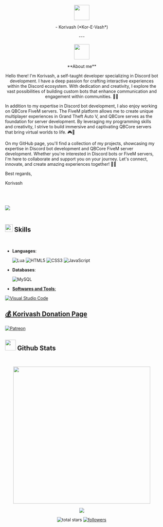 <p align="center">

 <img src = "https://cdn.discordapp.com/emojis/1057946941150986260.gif" width=50px> 


<br>

<p align="center">
- Korivash (*Kor-E-Vash*)
<p align="center">
---
<br><br>

 <img src = "https://cdn.discordapp.com/emojis/1057946941150986260.gif" width=50px>

<p align="center">
**About me**
<p align="center">
Hello there! I'm Korivash, a self-taught developer specializing in Discord bot development. I have a deep passion for crafting interactive experiences within the Discord ecosystem. With dedication and creativity, I explore the vast possibilities of building custom bots that enhance communication and engagement within communities. 🤖💬

In addition to my expertise in Discord bot development, I also enjoy working on QBCore FiveM servers. The FiveM platform allows me to create unique multiplayer experiences in Grand Theft Auto V, and QBCore serves as the foundation for server development. By leveraging my programming skills and creativity, I strive to build immersive and captivating QBCore servers that bring virtual worlds to life. 🎮🌟

On my GitHub page, you'll find a collection of my projects, showcasing my expertise in Discord bot development and QBCore FiveM server development. Whether you're interested in Discord bots or FiveM servers, I'm here to collaborate and support you on your journey. Let's connect, innovate, and create amazing experiences together! 🚀💡

Best regards,

Korivash </a>
<br><br>

<p align="center">

<br><br>
<img src="https://user-images.githubusercontent.com/73097560/115834477-dbab4500-a447-11eb-908a-139a6edaec5c.gif"><br><br> 

## <img src="https://media2.giphy.com/media/QssGEmpkyEOhBCb7e1/giphy.gif?cid=ecf05e47a0n3gi1bfqntqmob8g9aid1oyj2wr3ds3mg700bl&rid=giphy.gif" width ="25"><b> Skills</b>
<br>

<p align="center">

- **Languages**:

    ![Lua](https://img.shields.io/badge/lua-%3363BD.svg?style=for-the-badge&logo=LualogoColor=blue)
    ![HTML5](https://img.shields.io/badge/HTML5%20-%23E34F26.svg?style=for-the-badge&logo=html5&logoColor=white)
    ![CSS3](https://img.shields.io/badge/CSS%20-%231572B6.svg?style=for-the-badge&logo=css3&logoColor=white)
    ![JavaScript](https://img.shields.io/badge/JavaScript%20-%23F7DF1E.svg?style=for-the-badge&logo=javascript&logoColor=black)
   

<p align="center">

- **Databases**:

    ![MySQL](https://img.shields.io/badge/mysql-%2300f.svg?style=for-the-badge&logo=mysql&logoColor=white)

    <!-- Social badges section -->
<!-- Badges with custom icons - https://github.com/DenverCoder1/custom-icon-badges -->
<!-- View counter - https://github.com/DenverCoder1/Simple-View-Counter -->
<p align="center">
  <a href="https://www.youtube.com/channel/UCb82szNb1VXwZWfrmaYtTbw?sub_confirmation=1">
  <a href="https://github.com/Korivash?tab=repositories&sort=stargazers">

<p align="center">


- **Softwares and Tools**:
    
 ![Visual Studio Code](https://img.shields.io/badge/Visual%20Studio%20Code-0078d7.svg?style=for-the-badge&logo=visual-studio-code&logoColor=white)
<br>

<p align="center">

## 💰 Korivash Donation Page
[![Patreon](https://img.shields.io/badge/Patreon-FF424D?style=for-the-badge&logo=patreon&logoColor=white)](https://www.patreon.com/korivash)
</p>

<p align="center">

</p>

## <img src="https://media.giphy.com/media/iY8CRBdQXODJSCERIr/giphy.gif" width="35"><b> Github Stats </b>
<br>



<p align="center">

<div align="center">

<a href="https://github.com/Korivash/">
  <img src="https://github-readme-stats.vercel.app/api?username=Korivash&include_all_commits=true&count_private=true&show_icons=true&line_height=20&title_color=7A7ADB&icon_color=2234AE&text_color=D3D3D3&bg_color=0,000000,130F40" width="450"/>

![](https://komarev.com/ghpvc/?username=Korivash&label=PROFILE+VIEWS)
</a>
</div>

<p align="center">
    <img alt="total stars" title="Total stars on GitHub" src="https://custom-icon-badges.demolab.com/github/stars/Korivash?color=55960c&style=for-the-badge&labelColor=488207&logo=star"/></a>
  <a href="https://github.com/Korivash?tab=followers">
    <img alt="followers" title="Follow me on Github" src="https://custom-icon-badges.demolab.com/github/followers/Korivash?color=236ad3&labelColor=1155ba&style=for-the-badge&logo=person-add&label=Follow&logoColor=white"/></a>
</p>








